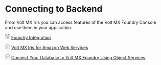 
# Connecting to Backend

From Volt MX Iris you can access features of the Volt MX Foundry Console and use them in your application.

![](Resources/Marketplace.png) [Foundry Integration](../../Iris/iris_tutorials/Content/Module/mf_integration.md)

![](Resources/overview_video.png) [Volt MX Iris for Amazon Web Services](https://youtu.be/qQvRPwttrvE)

![](Resources/overview_video.png) [Connect Your Database to Volt MX Foundry Using Object Services](https://support.hcltechsw.com/csm?sys_kb_id=ebe39fe11b0fa058a2f48661cd4bcb43&id=kb_article_view&sysparm_rank=1&sysparm_tsqueryId=2f140f801b97e41ca2f48661cd4bcbdd)
